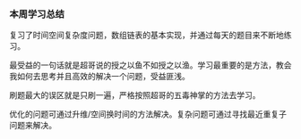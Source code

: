 ### **本周学习总结**

复习了时间空间复杂度问题，数组链表的基本实现，并通过每天的题目来不断地练习。

最受益的一句话就是超哥说的授之以鱼不如授之以渔。学习最重要的是方法，教会我如何去思考并且高效的解决一个问题，受益匪浅。

刷题最大的误区就是只刷一遍，严格按照超哥的五毒神掌的方法去学习。

优化的问题可通过升维/空间换时间的方法解决。复杂问题可通过寻找最近重复子问题来解决。

